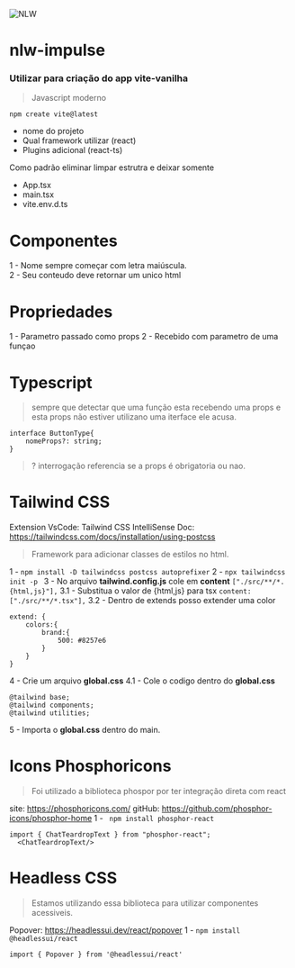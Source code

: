
![NLW](https://imgur.com/2y5GdI3)
# nlw-impulse

### Utilizar para criação do app vite-vanilha
> Javascript moderno 

```npm create vite@latest```
- nome do projeto
- Qual framework utilizar (react)
- Plugins adicional (react-ts)

Como padrão eliminar limpar estrutra e deixar somente
- App.tsx
- main.tsx
- vite.env.d.ts
 

# Componentes
1 - Nome sempre começar com letra maiúscula.  
2 - Seu conteudo deve retornar um unico html

# Propriedades
1 - Parametro passado como props
2 - Recebido com parametro de uma funçao

# Typescript
> sempre que detectar que uma função esta recebendo uma props e esta props não estiver utilizano uma iterface ele acusa.
```
interface ButtonType{
    nomeProps?: string;
}
```
> ? interrogação referencia se a props é obrigatoria ou nao.

# Tailwind CSS 
Extension VsCode: Tailwind CSS IntelliSense
Doc: https://tailwindcss.com/docs/installation/using-postcss
> Framework para adicionar classes de estilos no html.

1 - ```npm install -D tailwindcss postcss autoprefixer```
2 - ```npx tailwindcss init -p ```
3 - No arquivo **tailwind.config.js** cole em **content** ```["./src/**/*.{html,js}"],```
3.1 - Substitua o valor de {html,js} para tsx ```content: ["./src/**/*.tsx"],```
3.2 - Dentro de extends posso extender uma color
```
extend: {
    colors:{
        brand:{
            500: #8257e6
        }
    }
}
```
4 - Crie um arquivo **global.css** 
4.1 - Cole o codigo dentro do **global.css** 
```
@tailwind base;
@tailwind components;
@tailwind utilities;
```
5 - Importa o **global.css** dentro do main.

# Icons Phosphoricons

> Foi utilizado a biblioteca phospor por ter integração direta com react

site: https://phosphoricons.com/
gitHub: https://github.com/phosphor-icons/phosphor-home
1 - ``` npm install phosphor-react```
 ```
 import { ChatTeardropText } from "phosphor-react";
   <ChatTeardropText/>
 ```
# Headless CSS  
> Estamos utilizando essa biblioteca para utilizar componentes acessiveis.

Popover: https://headlessui.dev/react/popover
1 - ```npm install @headlessui/react```
```
import { Popover } from '@headlessui/react'
```
